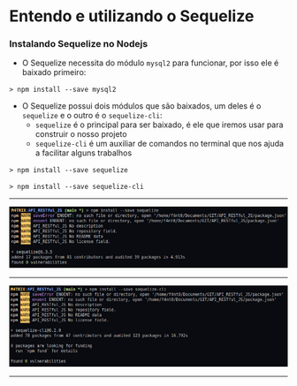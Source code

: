 # Entendo e utilizando o Sequelize

### Instalando Sequelize no Nodejs

* O Sequelize necessita do módulo `mysql2` para funcionar, por isso ele é baixado primeiro:

```shell
> npm install --save mysql2
```

* O Sequelize possui dois módulos que são baixados, um deles é o `sequelize` e o outro é o `sequelize-cli`:
  * `sequelize` é o principal para ser baixado, é ele que iremos usar para construir o nosso projeto
  * `sequelize-cli` é um auxiliar de comandos no terminal que nos ajuda a facilitar alguns trabalhos

```shell
> npm install --save sequelize
```

```shell
> npm install --save sequelize-cli
```

---

<img src="../images/sequelize/sequelize-install.png">

---

<img src="../images/sequelize/sequelize-cli-install.png">

---

